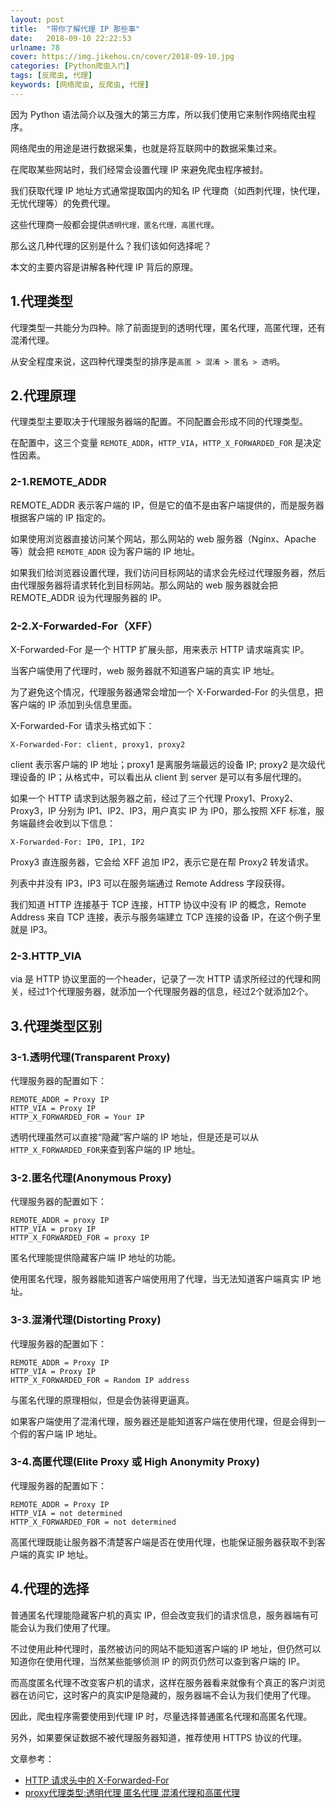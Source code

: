```yaml
---
layout: post
title:  "带你了解代理 IP 那些事"
date:   2018-09-10 22:22:53
urlname: 78
cover: https://img.jikehou.cn/cover/2018-09-10.jpg
categories: [Python爬虫入门]
tags: [反爬虫, 代理]
keywords: [网络爬虫, 反爬虫, 代理]
---
```

因为 Python 语法简介以及强大的第三方库，所以我们使用它来制作网络爬虫程序。

网络爬虫的用途是进行数据采集，也就是将互联网中的数据采集过来。

在爬取某些网站时，我们经常会设置代理 IP 来避免爬虫程序被封。

我们获取代理 IP 地址方式通常提取国内的知名 IP 代理商（如西刺代理，快代理，无忧代理等）的免费代理。

这些代理商一般都会提供`透明代理，匿名代理，高匿代理`。

那么这几种代理的区别是什么？我们该如何选择呢？

本文的主要内容是讲解各种代理 IP 背后的原理。
<!-- more -->
## 1.代理类型
代理类型一共能分为四种。除了前面提到的透明代理，匿名代理，高匿代理，还有混淆代理。

从安全程度来说，这四种代理类型的排序是`高匿 > 混淆 > 匿名 > 透明`。

## 2.代理原理
代理类型主要取决于代理服务器端的配置。不同配置会形成不同的代理类型。

在配置中，这三个变量 `REMOTE_ADDR`，`HTTP_VIA`，`HTTP_X_FORWARDED_FOR` 是决定性因素。

### 2-1.REMOTE_ADDR
REMOTE_ADDR 表示客户端的 IP，但是它的值不是由客户端提供的，而是服务器根据客户端的 IP 指定的。

如果使用浏览器直接访问某个网站，那么网站的 web 服务器（Nginx、Apache等）就会把 `REMOTE_ADDR` 设为客户端的 IP 地址。

如果我们给浏览器设置代理，我们访问目标网站的请求会先经过代理服务器，然后由代理服务器将请求转化到目标网站。那么网站的 web 服务器就会把 REMOTE_ADDR 设为代理服务器的 IP。

### 2-2.X-Forwarded-For（XFF）
X-Forwarded-For 是一个 HTTP 扩展头部，用来表示 HTTP 请求端真实 IP。

当客户端使用了代理时，web 服务器就不知道客户端的真实 IP 地址。

为了避免这个情况，代理服务器通常会增加一个 X-Forwarded-For 的头信息，把客户端的 IP 添加到头信息里面。

X-Forwarded-For 请求头格式如下：
```
X-Forwarded-For: client, proxy1, proxy2
```

client 表示客户端的 IP 地址；proxy1 是离服务端最远的设备 IP; proxy2 是次级代理设备的 IP；从格式中，可以看出从 client 到 server 是可以有多层代理的。

如果一个 HTTP 请求到达服务器之前，经过了三个代理 Proxy1、Proxy2、Proxy3，IP 分别为 IP1、IP2、IP3，用户真实 IP 为 IP0，那么按照 XFF 标准，服务端最终会收到以下信息：

```
X-Forwarded-For: IP0, IP1, IP2
```

Proxy3 直连服务器，它会给 XFF 追加 IP2，表示它是在帮 Proxy2 转发请求。

列表中并没有 IP3，IP3 可以在服务端通过 Remote Address 字段获得。

我们知道 HTTP 连接基于 TCP 连接，HTTP 协议中没有 IP 的概念，Remote Address 来自 TCP 连接，表示与服务端建立 TCP 连接的设备 IP，在这个例子里就是 IP3。

### 2-3.HTTP_VIA
via 是 HTTP 协议里面的一个header，记录了一次 HTTP 请求所经过的代理和网关，经过1个代理服务器，就添加一个代理服务器的信息，经过2个就添加2个。

## 3.代理类型区别

### 3-1.透明代理(Transparent Proxy)
代理服务器的配置如下：
```
REMOTE_ADDR = Proxy IP
HTTP_VIA = Proxy IP
HTTP_X_FORWARDED_FOR = Your IP
```

透明代理虽然可以直接“隐藏”客户端的 IP 地址，但是还是可以从`HTTP_X_FORWARDED_FOR`来查到客户端的 IP 地址。

### 3-2.匿名代理(Anonymous Proxy)
代理服务器的配置如下：
```
REMOTE_ADDR = proxy IP
HTTP_VIA = proxy IP
HTTP_X_FORWARDED_FOR = proxy IP
```
匿名代理能提供隐藏客户端 IP 地址的功能。

使用匿名代理，服务器能知道客户端使用用了代理，当无法知道客户端真实 IP 地址。

### 3-3.混淆代理(Distorting Proxy)
代理服务器的配置如下：
```
REMOTE_ADDR = Proxy IP
HTTP_VIA = Proxy IP
HTTP_X_FORWARDED_FOR = Random IP address
```
与匿名代理的原理相似，但是会伪装得更逼真。

如果客户端使用了混淆代理，服务器还是能知道客户端在使用代理，但是会得到一个假的客户端 IP 地址。

### 3-4.高匿代理(Elite  Proxy 或 High Anonymity Proxy)
代理服务器的配置如下：
```
REMOTE_ADDR = Proxy IP
HTTP_VIA = not determined
HTTP_X_FORWARDED_FOR = not determined
```

高匿代理既能让服务器不清楚客户端是否在使用代理，也能保证服务器获取不到客户端的真实 IP 地址。

## 4.代理的选择

普通匿名代理能隐藏客户机的真实 IP，但会改变我们的请求信息，服务器端有可能会认为我们使用了代理。

不过使用此种代理时，虽然被访问的网站不能知道客户端的 IP 地址，但仍然可以知道你在使用代理，当然某些能够侦测 IP 的网页仍然可以查到客户端的 IP。

而高度匿名代理不改变客户机的请求，这样在服务器看来就像有个真正的客户浏览器在访问它，这时客户的真实IP是隐藏的，服务器端不会认为我们使用了代理。

因此，爬虫程序需要使用到代理 IP 时，尽量选择普通匿名代理和高匿名代理。

另外，如果要保证数据不被代理服务器知道，推荐使用 HTTPS 协议的代理。

文章参考：
- [HTTP 请求头中的 X-Forwarded-For](http://gohom.win/2016/01/20/proxy-type/)
- [proxy代理类型:透明代理 匿名代理 混淆代理和高匿代理](https://imququ.com/post/x-forwarded-for-header-in-http.html)